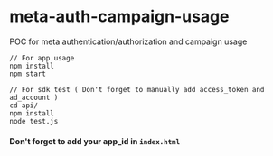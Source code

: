 # meta-auth-campaign-usage
POC for meta authentication/authorization and campaign usage

```
// For app usage
npm install
npm start

// For sdk test ( Don't forget to manually add access_token and ad_account )
cd api/
npm install
node test.js
```

#### Don't forget to add your app_id in ``index.html``
